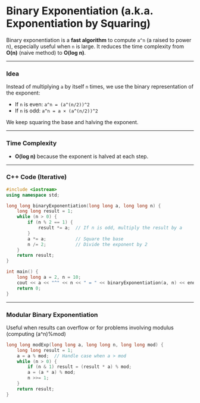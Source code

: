 # Binary Exponentiation (a.k.a. Exponentiation by Squaring)

Binary exponentiation is a **fast algorithm** to compute `a^n` (a raised to power n), especially useful when `n` is large.
It reduces the time complexity from **O(n)** (naive method) to **O(log n)**.

---

### Idea

Instead of multiplying `a` by itself `n` times, we use the binary representation of the exponent:

- If `n` is even:
  `a^n = (a^(n/2))^2`
- If `n` is odd:
  `a^n = a × (a^(n/2))^2`

We keep squaring the base and halving the exponent.

---

### Time Complexity

- **O(log n)** because the exponent is halved at each step.

---

### C++ Code (Iterative)

```cpp
#include <iostream>
using namespace std;

long long binaryExponentiation(long long a, long long n) {
    long long result = 1;
    while (n > 0) {
        if (n % 2 == 1) {
            result *= a;  // If n is odd, multiply the result by a
        }
        a *= a;           // Square the base
        n /= 2;           // Divide the exponent by 2
    }
    return result;
}

int main() {
    long long a = 2, n = 10;
    cout << a << "^" << n << " = " << binaryExponentiation(a, n) << endl;
    return 0;
}
```

---

### Modular Binary Exponentiation

Useful when results can overflow or for problems involving modulus (computing (a^n)%mod)

```cpp
long long modExp(long long a, long long n, long long mod) {
    long long result = 1;
    a = a % mod;  // Handle case when a > mod
    while (n > 0) {
        if (n & 1) result = (result * a) % mod;
        a = (a * a) % mod;
        n >>= 1;
    }
    return result;
}
```
